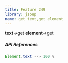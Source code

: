 ```yaml
---
title: Feature 249
library: jsoup
name: get text,get element
---
```


**text**->get **element**->get 

##### API References

```java
Element.text --> 100 %
```
